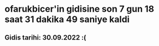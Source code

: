 # ofarukbicer'in gidisine son 7 gun 18 saat 31 dakika 49 saniye kaldi

## Gidis tarihi: 30.09.2022 :(